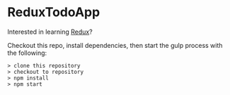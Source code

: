 # ReduxTodoApp

Interested in learning [Redux](https://www.udemy.com/react-redux/)?

Checkout this repo, install dependencies, then start the gulp process with the following:

```
> clone this repository
> checkout to repository
> npm install
> npm start
```
